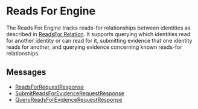 # Reads For Engine


The Reads For Engine tracks reads-for relationships between identities as described in [ReadsFor Relation](../../architecture-1/abstractions/identity.md#readsfor-relation). It supports querying which identities read for another identity or can read for it, submitting evidence that one identity reads for another, and querying evidence concerning known reads-for relationships.

## Messages


- [ReadsForRequestResponse](./reads-for/reads-for-request-response.md)
- [SubmitReadsForEvidenceRequestResponse](./reads-for/submit-reads-for-evidence-request-response.md)
- [QueryReadsForEvidenceRequestResponse](./reads-for/query-reads-for-evidence-request-response.md)
